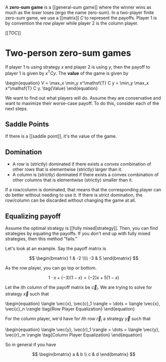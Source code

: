 A **zero-sum game** is a [[general-sum game]] where the winner wins as much as the loser loses (ergo the name zero-sum). In a two-player finite zero-sum game, we use a [[matrix]] $C$ to represent the payoffs. Player 1 is by convention the row player while player 2 is the column player.

[[_TOC_]]




# Two-person zero-sum games

If player 1 is using strategy $x$ and player 2 is using $y$, then the payoff to player 1 is given by $x^\mathsf{T}Cy$. The **value** of the game is given by

\begin{equation}
V = \max_x \min_y x^\mathsf{T} C y = \min_y \max_x x^\mathsf{T} C y. \tag{Value}
\end{equation}

We want to find out what players will do. Assume they are conservative and want to maximize their worse-case payoff. To do this, consider each of the next steps.

## Saddle Points

If there is a [[saddle point]], it's the value of the game.


## Domination

* A row is (strictly) dominated if there exists a convex combination of other rows that is elementwise (strictly) larger than it.
* A column is (strictly) dominated if there exists a convex combination of other columns that is elementwise (strictly) smaller than it.

If a row/column is dominated, that means that the corresponding player can do better without needing to use it. If there is strict domination, the row/column can be discarded without changing the game at all.


## Equalizing payoff

Assume the optimal strategy is [[fully mixed|strategy]]. Then, you can find strategies by equating the payoffs. If you don't end up with fully mixed strategies, then this method "fails."

Let's look at an example. Say the payoff matrix is

$$
\begin{bmatrix}
1 & -2 \\\\
-3 & 5
\end{bmatrix}
$$

As the row player, you can go top or bottom. 

$$
1 \cdot x + (-3)(1-x) = (-2)x + 5(1-x)
$$

Let the $i$th column of the payoff matrix be $\vec{c}_i$. We are trying to solve for strategy $\vec{x}$ such that

\begin{equation}
\langle \vec{x}, \vec{c}_1 \rangle = \dots = \langle \vec{x}, \vec{c}_n \rangle \tag{Row Player Equalization}
\end{equation}

For the column player, we'd have for $i$th row $\vec{r}_i$ a strategy $\vec{y}$ such that

\begin{equation}
\langle \vec{y}, \vec{r}_1 \rangle = \dots = \langle \vec{y}, \vec{r}_m \rangle \tag{Column Player Equalization}
\end{equation}

So in general if you have

$$
\begin{bmatrix}
a & b \\
c & d
\end{bmatrix}
$$